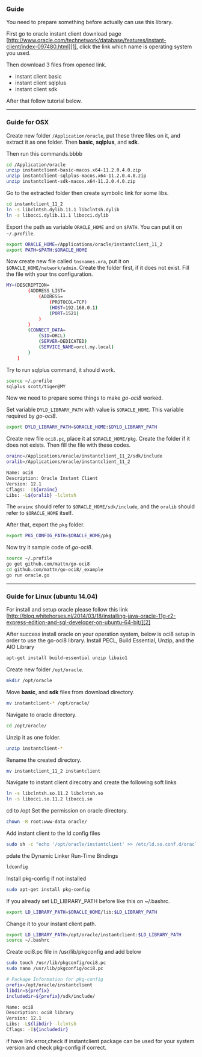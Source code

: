 ### Guide

You need to prepare something before actually can use this library.

First go to oracle instant client download page [http://www.oracle.com/technetwork/database/features/instant-client/index-097480.html][1], click the link which name is operating system you used.

Then download 3 files from opened link.

* instant client basic
* instant client sqlplus
* instant client sdk

After that follow tutorial below.

---

### Guide for OSX

Create new folder `/Application/oracle`, put these three files on it, and extract it as one folder.
Then **basic**, **sqlplus**, and **sdk**.


Then run this commands.bbbb

```bash
cd /Application/oracle
unzip instantclient-basic-macos.x64-11.2.0.4.0.zip
unzip instantclient-sqlplus-macos.x64-11.2.0.4.0.zip
unzip instantclient-sdk-macos.x64-11.2.0.4.0.zip
```

Go to the extracted folder then create symbolic link for some libs.

```bash
cd instantclient_11_2
ln -s libclntsh.dylib.11.1 libclntsh.dylib
ln -s libocci.dylib.11.1 libocci.dylib
```

Export the path as variable `ORACLE_HOME` and on `$PATH`. You can put it on `~/.profile`.

```bash
export ORACLE_HOME=/Applications/oracle/instantclient_11_2
export PATH=$PATH:$ORACLE_HOME
```

Now create new file called `tnsnames.ora`, put it on  `$ORACLE_HOME/network/admin`. Create the folder first, if it does not exist. Fill the file with your tns configuration.

```bash
MY=(DESCRIPTION=
        (ADDRESS_LIST=
            (ADDRESS=
                (PROTOCOL=TCP)
                (HOST=192.168.0.1)
                (PORT=1521)
            )
        )
        (CONNECT_DATA=
            (SID=ORCL)
            (SERVER=DEDICATED)
            (SERVICE_NAME=orcl.my.local)
        )
    )
```

Try to run sqlplus command, it should work.

```bash
source ~/.profile
sqlplus scott/tiger@MY
```

Now we need to prepare some things to make *go-oci8* worked.

Set variable `DYLD_LIBRARY_PATH` with value is `$ORACLE_HOME`. This variable required by *go-oci8*.

```bash
export DYLD_LIBRARY_PATH=$ORACLE_HOME:$DYLD_LIBRARY_PATH
```

Create new file `oci8.pc`, place it at `$ORACLE_HOME/pkg`. Create the folder if it does not exists. Then fill the file with these codes.

```bash
orainc=/Applications/oracle/instantclient_11_2/sdk/include
oralib=/Applications/oracle/instantclient_11_2

Name: oci8
Description: Oracle Instant Client
Version: 12.1
Cflags: -I${orainc}
Libs: -L${oralib} -lclntsh
```

The `orainc` should refer to `$ORACLE_HOME/sdk/include`, and the `oralib` should refer to `$ORACLE_HOME` itself.

After that, export the `pkg` folder.

```bash
export PKG_CONFIG_PATH=$ORACLE_HOME/pkg
```

Now try it sample code of *go-oci8*.

```bash
source ~/.profile
go get github.com/mattn/go-oci8
cd github.com/mattn/go-oci8/_example
go run oracle.go
```


---

### Guide for Linux (ubuntu 14.04)
For install and setup oracle please follow this link [http://blog.whitehorses.nl/2014/03/18/installing-java-oracle-11g-r2-express-edition-and-sql-developer-on-ubuntu-64-bit/][2]

After success install oracle on your operation system, below is oci8 setup in order to use the go-oci8 library.
Install PECL, Build Essential, Unzip, and the AIO Library
```bash
apt-get install build-essential unzip libaio1
```

Create new folder `/opt/oracle`.
```bash
mkdir /opt/oracle
```

Move **basic**, and **sdk** files from download directory. 
```bash
mv instantclient-* /opt/oracle/
```

Navigate to oracle directory.
```bash
cd /opt/oracle/
```

Unzip it as one folder.
```bash
unzip instantclient-*
```

Rename the created directory.
```bash
mv instantclient_11_2 instantclient
```

Navigate to instant client direcotry and create the following soft links
```bash
ln -s libclntsh.so.11.2 libclntsh.so
ln -s libocci.so.11.2 libocci.so
```

cd to /opt
Set the permission on oracle directory.
```bash
chown -R root:www-data oracle/
```

Add instant client to the ld config files
```bash
sudo sh -c "echo '/opt/oracle/instantclient' >> /etc/ld.so.conf.d/oracle-instantclient"
```

pdate the Dynamic Linker Run-Time Bindings
```bash
ldconfig
```

Install pkg-config if not installed
```bash
sudo apt-get install pkg-config
```

If you already set LD_LIBRARY_PATH before like this on ~/.bashrc.
```bash
export LD_LIBRARY_PATH=$ORACLE_HOME/lib:$LD_LIBRARY_PATH
```
Change it to your instant client path.
```bash
export LD_LIBRARY_PATH=/opt/oracle/instantclient:$LD_LIBRARY_PATH
source ~/.bashrc
```

Create oci8.pc file in /usr/lib/pkgconfig and add below
```bash
sudo touch /usr/lib/pkgconfig/oci8.pc
sudo nano /usr/lib/pkgconfig/oci8.pc

# Package Information for pkg-config
prefix=/opt/oracle/instantclient
libdir=${prefix}
includedir=${prefix}/sdk/include/

Name: oci8
Description: oci8 library
Version: 12.1
Libs: -L${libdir} -lclntsh
Cflags: -I${includedir}
```

if have link error,check if instantclient package can be used for your system version and check pkg-config if correct.

  [1]: http://www.oracle.com/technetwork/database/features/instant-client/index-097480.html
  [2]: http://blog.whitehorses.nl/2014/03/18/installing-java-oracle-11g-r2-express-edition-and-sql-developer-on-ubuntu-64-bit/
